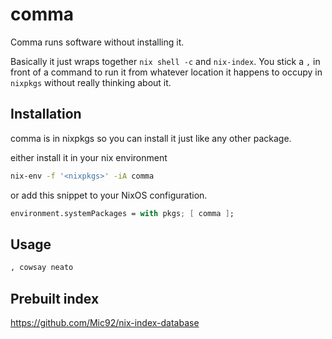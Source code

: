 # comma

Comma runs software without installing it.

Basically it just wraps together `nix shell -c` and `nix-index`. You stick a `,` in front of a command to
run it from whatever location it happens to occupy in `nixpkgs` without really thinking about it.

## Installation

  comma is in nixpkgs so you can install it just like any other package.

  either install it in your nix environment

  ```bash
  nix-env -f '<nixpkgs>' -iA comma
  ```

  or add this snippet to your NixOS configuration.

  ```nix
  environment.systemPackages = with pkgs; [ comma ];
  ```

## Usage

```bash
, cowsay neato
```

## Prebuilt index

https://github.com/Mic92/nix-index-database
